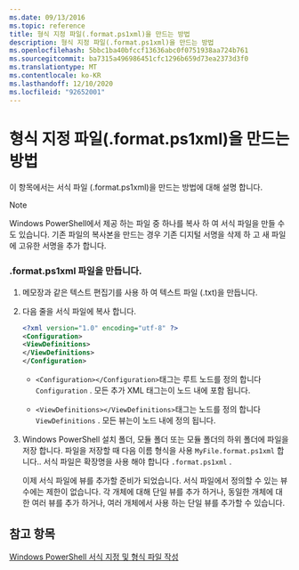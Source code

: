 ```yaml
---
ms.date: 09/13/2016
ms.topic: reference
title: 형식 지정 파일(.format.ps1xml)을 만드는 방법
description: 형식 지정 파일(.format.ps1xml)을 만드는 방법
ms.openlocfilehash: 5bbc1ba40bfccf13636abc0f0751938aa724b761
ms.sourcegitcommit: ba7315a496986451cfc1296b659d73ea2373d3f0
ms.translationtype: MT
ms.contentlocale: ko-KR
ms.lasthandoff: 12/10/2020
ms.locfileid: "92652001"
---
```

# <a name="how-to-create-a-formatting-file-formatps1xml"></a>형식 지정 파일(.format.ps1xml)을 만드는 방법

이 항목에서는 서식 파일 (.format.ps1xml)을 만드는 방법에 대해 설명 합니다.

> [!NOTE]
> Windows PowerShell에서 제공 하는 파일 중 하나를 복사 하 여 서식 파일을 만들 수도 있습니다. 기존 파일의 복사본을 만드는 경우 기존 디지털 서명을 삭제 하 고 새 파일에 고유한 서명을 추가 합니다.

### <a name="to-create-a-formatps1xml-file"></a>.format.ps1xml 파일을 만듭니다.

1. 메모장과 같은 텍스트 편집기를 사용 하 여 텍스트 파일 (.txt)을 만듭니다.

2. 다음 줄을 서식 파일에 복사 합니다.

   ```xml
   <?xml version="1.0" encoding="utf-8" ?>
   <Configuration>
   <ViewDefinitions>
   </ViewDefinitions>
   </Configuration>
   ```

   - `<Configuration></Configuration>`태그는 루트 노드를 정의 합니다 `Configuration` . 모든 추가 XML 태그는이 노드 내에 포함 됩니다.

   - `<ViewDefinitions></ViewDefinitions>`태그는 노드를 정의 합니다 `ViewDefinitions` . 모든 뷰는이 노드 내에 정의 됩니다.

3. Windows PowerShell 설치 폴더, 모듈 폴더 또는 모듈 폴더의 하위 폴더에 파일을 저장 합니다. 파일을 저장할 때 다음 이름 형식을 사용  `MyFile.format.ps1xml` 합니다.. 서식 파일은 확장명을 사용 해야 합니다 `.format.ps1xml` .

   이제 서식 파일에 뷰를 추가할 준비가 되었습니다. 서식 파일에서 정의할 수 있는 뷰 수에는 제한이 없습니다. 각 개체에 대해 단일 뷰를 추가 하거나, 동일한 개체에 대 한 여러 뷰를 추가 하거나, 여러 개체에서 사용 하는 단일 뷰를 추가할 수 있습니다.

## <a name="see-also"></a>참고 항목

[Windows PowerShell 서식 지정 및 형식 파일 작성](./writing-a-powershell-formatting-file.md)
